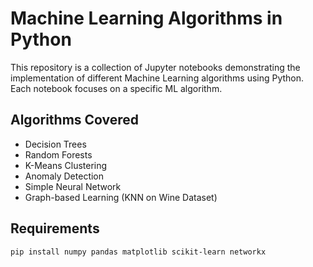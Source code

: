 # Machine Learning Algorithms in Python

This repository is a collection of Jupyter notebooks demonstrating the implementation of different Machine Learning algorithms using Python.  
Each notebook focuses on a specific ML algorithm.

## Algorithms Covered
- Decision Trees
- Random Forests
- K-Means Clustering
- Anomaly Detection
- Simple Neural Network
- Graph-based Learning (KNN on Wine Dataset)

## Requirements
```bash
pip install numpy pandas matplotlib scikit-learn networkx
